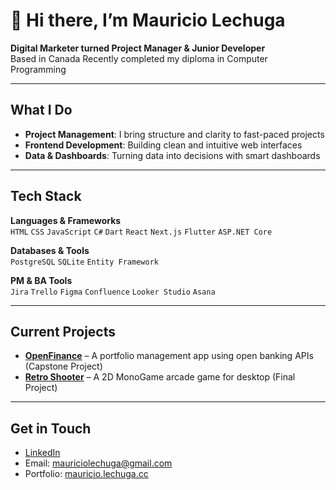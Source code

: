 # 👋 Hi there, I’m Mauricio Lechuga

**Digital Marketer turned Project Manager & Junior Developer**  
Based in Canada
Recently completed my diploma in Computer Programming  

---

## What I Do

- **Project Management**: I bring structure and clarity to fast-paced projects  
- **Frontend Development**: Building clean and intuitive web interfaces  
- **Data & Dashboards**: Turning data into decisions with smart dashboards  

---

## Tech Stack

**Languages & Frameworks**  
`HTML` `CSS` `JavaScript` `C#` `Dart` `React` `Next.js` `Flutter` `ASP.NET Core`

**Databases & Tools**  
`PostgreSQL` `SQLite` `Entity Framework`

**PM & BA Tools**  
`Jira` `Trello` `Figma` `Confluence` `Looker Studio` `Asana` 

---

## Current Projects

- [**OpenFinance**](https://github.com/mauriciolechuga/OpenFinance) – A portfolio management app using open banking APIs (Capstone Project)  
- [**Retro Shooter**](https://github.com/mauriciolechuga/RetroShooter) – A 2D MonoGame arcade game for desktop (Final Project)

---

## Get in Touch

- [LinkedIn](https://www.linkedin.com/in/mlechuga/+)  
- Email: mauriciolechuga@gmail.com  
- Portfolio: [mauricio.lechuga.cc](https://mauricio.lechuga.cc)

